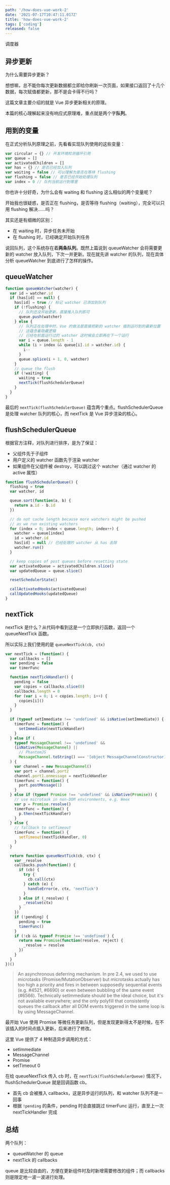 ```yaml
---
path: '/how-does-vue-work-2'
date: '2021-07-17T10:47:11.017Z'
title: 'how-does-vue-work-2'
tags: ['coding']
released: false
---
```


调度器

## 异步更新

为什么需要异步更新？

想想嘛，总不能你每次更新数据都立即给你刷新一次页面，如果接口返回了十几个数据，每次赋值都更新，那不是会卡得不行吗？

这篇文章主要介绍的就是 Vue 异步更新相关的原理。

本篇的核心理解起来没有响应式原理难，重点就是两个字**队列**。

## 用到的变量

在正式分析队列原理之前，先看看实现队列使用的这些变量：

```javascript
var circular = {} // 开发环境检测循环引用
var queue = []
var activatedChildren = []
var has = {} // 是否已经加入队列
var waiting = false // 可以理解为是否在等待 flushing
var flushing = false // 是否已经开始处理队列
var index = 0 // 队列当前运行到哪里
```

你也许十分好奇，为什么会有 waiting 和 flushing 这么相似的两个变量呢？

开始我也很疑惑，是否正在 flushing，是否等待 flushing（waiting），完全可以只用 flushing 解决……吗？

其实还是有细微的区别：

- 在 waiting 时，异步任务未开始
- 在 flushing 时，已经确定开始队列任务

说回队列，这个系统存在着**两条队列**。既然上篇说到 queueWatcher 会将需要更新的 watcher 放入队列，下次一并更新。现在就先讲 watcher 的队列，现在具体分析 queueWatcher 到底进行了怎样的操作。

## queueWatcher

```javascript
function queueWatcher(watcher) {
  var id = watcher.id
  if (has[id] == null) {
    has[id] = true // 标记 watcher 已添加到队列
    if (!flushing) {
      // 队列还没开始更新，直接推入队列即可
      queue.push(watcher)
    } else {
      // 队列正在处理中时，Vue 的做法是直接把新的 watcher 插到运行到的最新位置
      // 这蕴含着隐藏逻辑
      // 已经在前面运行过的 watcher 这时候会立即再在下一个运行
      var i = queue.length - 1
      while (i > index && queue[i].id > watcher.id) {
        i--
      }
      queue.splice(i + 1, 0, watcher)
    }
    // queue the flush
    if (!waiting) {
      waiting = true
      nextTick(flushSchedulerQueue)
    }
  }
}
```

<!-- 最后的 `nextTick(flushSchedulerQueue)` 就是把运行 **watcher 队列**放入 **nextTick 队列中**。 -->

最后的 `nextTick(flushSchedulerQueue)` 蕴含两个重点。flushSchedulerQueue 是处理 watcher 队列的核心，而 nextTick 是 Vue 异步渲染的核心。

## flushSchedulerQueue

根据官方注释，对队列进行排序，是为了保证：

- 父组件先于子组件
- 用户定义的 watcher 函数先于渲染 watcher
- 如果组件在父组件被 destroy，可以跳过这个 watcher（通过 watcher 的 active 属性）

```javascript
function flushSchedulerQueue() {
  flushing = true
  var watcher, id

  queue.sort(function(a, b) {
    return a.id - b.id
  })

  // do not cache length because more watchers might be pushed
  // as we run existing watchers
  for (index = 0; index < queue.length; index++) {
    watcher = queue[index]
    id = watcher.id
    has[id] = null // 已经处理的 watcher 从 has 去除
    watcher.run()
  }

  // keep copies of post queues before resetting state
  var activatedQueue = activatedChildren.slice()
  var updatedQueue = queue.slice()

  resetSchedulerState()

  callActivatedHooks(activatedQueue)
  callUpdatedHooks(updatedQueue)
}
```

## nextTick

nextTick 是什么？从代码中看到这是一个立即执行函数，返回一个 queueNextTick 函数。

所以实际上我们使用的是 `queueNextTick(cb, ctx)`

```javascript
var nextTick = (function() {
  var callbacks = []
  var pending = false
  var timerFunc

  function nextTickHandler() {
    pending = false
    var copies = callbacks.slice(0)
    callbacks.length = 0
    for (var i = 0; i < copies.length; i++) {
      copies[i]()
    }
  }

  if (typeof setImmediate !== 'undefined' && isNative(setImmediate)) {
    timerFunc = function() {
      setImmediate(nextTickHandler)
    }
  } else if (
    typeof MessageChannel !== 'undefined' &&
    (isNative(MessageChannel) ||
      // PhantomJS
      MessageChannel.toString() === '[object MessageChannelConstructor]')
  ) {
    var channel = new MessageChannel()
    var port = channel.port2
    channel.port1.onmessage = nextTickHandler
    timerFunc = function() {
      port.postMessage(1)
    }
  } else if (typeof Promise !== 'undefined' && isNative(Promise)) {
    // use microtask in non-DOM environments, e.g. Weex
    var p = Promise.resolve()
    timerFunc = function() {
      p.then(nextTickHandler)
    }
  } else {
    // fallback to setTimeout
    timerFunc = function() {
      setTimeout(nextTickHandler, 0)
    }
  }

  return function queueNextTick(cb, ctx) {
    var _resolve
    callbacks.push(function() {
      if (cb) {
        try {
          cb.call(ctx)
        } catch (e) {
          handleError(e, ctx, 'nextTick')
        }
      } else if (_resolve) {
        _resolve(ctx)
      }
    })
    if (!pending) {
      pending = true
      timerFunc()
    }
    if (!cb && typeof Promise !== 'undefined') {
      return new Promise(function(resolve, reject) {
        _resolve = resolve
      })
    }
  }
})()
```

> An asynchronous deferring mechanism. In pre 2.4, we used to use microtasks (Promise/MutationObserver) but microtasks actually has too high a priority and fires in between supposedly sequential events (e.g. #4521, #6690) or even between bubbling of the same event (#6566). Technically setImmediate should be the ideal choice, but it's not available everywhere; and the only polyfill that consistently queues the callback after all DOM events triggered in the same loop is by using MessageChannel.

最开始 Vue 使用 Promise 等微任务更新队列，但是发现更新得太不是时候，在不该插入的时间点插入更新，后来进行了修改。

这里 Vue 提供了 4 种制造异步调用的方式：

- setImmediate
- MessageChannel
- Promise
- setTimeout 0

在给 queueNextTick 传入 cb 时，在 `nextTick(flushSchedulerQueue)` 情况下，flushSchedulerQueue 就是回调函数 cb。

- 首先 cb 会被推入 callbacks，这是异步运行的队列，和 watcher 队列不是一回事
- 根据 `!pending` 的条件，pending 时会直接跳过 timerFunc 运行，直至上一次 nextTickHandler 完成

## 总结

两个队列：

- queueWatcher 的 queue
- nextTick 的 callbacks

queue 是比较自由的，方便在更新组件时及时新增需要修改的组件；而 callbacks 则是限定地一波一波进行处理。